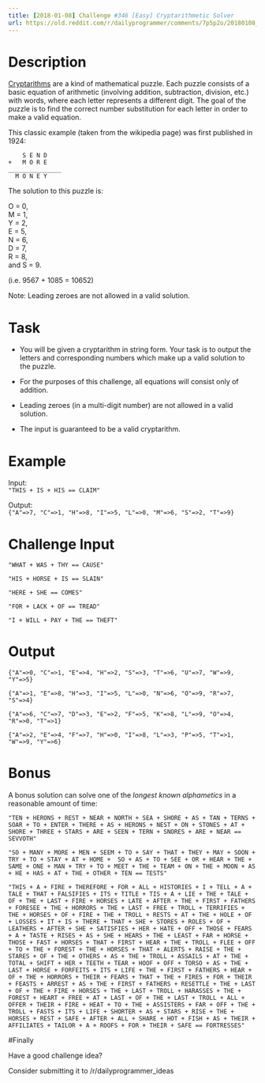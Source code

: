 ```yaml
---
title: [2018-01-08] Challenge #346 [Easy] Cryptarithmetic Solver
url: https://old.reddit.com/r/dailyprogrammer/comments/7p5p2o/20180108_challenge_346_easy_cryptarithmetic_solver/
---
```


# Description

[Cryptarithms](https://en.wikipedia.org/wiki/Verbal_arithmetic) are a kind of mathematical puzzle. Each puzzle consists of a basic equation of arithmetic (involving addition, subtraction, division, etc.) with words, where each letter represents a different digit. The goal of the puzzle is to find the correct number substitution for each letter in order to make a valid equation.

This classic example (taken from the wikipedia page) was first published in 1924:


        S E N D
    +   M O R E
    _______________
      M O N E Y

The solution to this puzzle is:  

O = 0,   
M = 1,  
Y = 2,   
E = 5,  
N = 6,  
D = 7,  
R = 8,  
and S = 9.

(i.e. 9567 + 1085 = 10652)

Note: Leading zeroes are not allowed in a valid solution.

# Task

* You will be given a cryptarithm in string form. Your task is to output the letters and corresponding numbers which make up a valid solution to the puzzle.

* For the purposes of this challenge, all equations will consist only of addition.

* Leading zeroes (in a multi-digit number) are not allowed in a valid solution.
 
* The input is guaranteed to be a valid cryptarithm.


# Example

Input:    
`"THIS + IS + HIS == CLAIM"`

Output:  
`{"A"=>7, "C"=>1, "H"=>8, "I"=>5, "L"=>0, "M"=>6, "S"=>2, "T"=>9}`

# Challenge Input

    "WHAT + WAS + THY == CAUSE"

    "HIS + HORSE + IS == SLAIN"

    "HERE + SHE == COMES"

    "FOR + LACK + OF == TREAD"

    "I + WILL + PAY + THE == THEFT"

# Output

    {"A"=>0, "C"=>1, "E"=>4, "H"=>2, "S"=>3, "T"=>6, "U"=>7, "W"=>9, "Y"=>5}

    {"A"=>1, "E"=>8, "H"=>3, "I"=>5, "L"=>0, "N"=>6, "O"=>9, "R"=>7, "S"=>4}

    {"A"=>6, "C"=>7, "D"=>3, "E"=>2, "F"=>5, "K"=>8, "L"=>9, "O"=>4, "R"=>0, "T"=>1}

    {"A"=>2, "E"=>4, "F"=>7, "H"=>0, "I"=>8, "L"=>3, "P"=>5, "T"=>1, "W"=>9, "Y"=>6}

# Bonus

A bonus solution can solve one of the *longest known alphametics* in a reasonable amount of time:

    "TEN + HERONS + REST + NEAR + NORTH + SEA + SHORE + AS + TAN + TERNS + SOAR + TO + ENTER + THERE + AS + HERONS + NEST + ON + STONES + AT + SHORE + THREE + STARS + ARE + SEEN + TERN + SNORES + ARE + NEAR == SEVVOTH"

    "SO + MANY + MORE + MEN + SEEM + TO + SAY + THAT + THEY + MAY + SOON + TRY + TO + STAY + AT + HOME +  SO + AS + TO + SEE + OR + HEAR + THE + SAME + ONE + MAN + TRY + TO + MEET + THE + TEAM + ON + THE + MOON + AS + HE + HAS + AT + THE + OTHER + TEN == TESTS"

    "THIS + A + FIRE + THEREFORE + FOR + ALL + HISTORIES + I + TELL + A + TALE + THAT + FALSIFIES + ITS + TITLE + TIS + A + LIE + THE + TALE + OF + THE + LAST + FIRE + HORSES + LATE + AFTER + THE + FIRST + FATHERS + FORESEE + THE + HORRORS + THE + LAST + FREE + TROLL + TERRIFIES + THE + HORSES + OF + FIRE + THE + TROLL + RESTS + AT + THE + HOLE + OF + LOSSES + IT + IS + THERE + THAT + SHE + STORES + ROLES + OF + LEATHERS + AFTER + SHE + SATISFIES + HER + HATE + OFF + THOSE + FEARS + A + TASTE + RISES + AS + SHE + HEARS + THE + LEAST + FAR + HORSE + THOSE + FAST + HORSES + THAT + FIRST + HEAR + THE + TROLL + FLEE + OFF + TO + THE + FOREST + THE + HORSES + THAT + ALERTS + RAISE + THE + STARES + OF + THE + OTHERS + AS + THE + TROLL + ASSAILS + AT + THE + TOTAL + SHIFT + HER + TEETH + TEAR + HOOF + OFF + TORSO + AS + THE + LAST + HORSE + FORFEITS + ITS + LIFE + THE + FIRST + FATHERS + HEAR + OF + THE + HORRORS + THEIR + FEARS + THAT + THE + FIRES + FOR + THEIR + FEASTS + ARREST + AS + THE + FIRST + FATHERS + RESETTLE + THE + LAST + OF + THE + FIRE + HORSES + THE + LAST + TROLL + HARASSES + THE + FOREST + HEART + FREE + AT + LAST + OF + THE + LAST + TROLL + ALL + OFFER + THEIR + FIRE + HEAT + TO + THE + ASSISTERS + FAR + OFF + THE + TROLL + FASTS + ITS + LIFE + SHORTER + AS + STARS + RISE + THE + HORSES + REST + SAFE + AFTER + ALL + SHARE + HOT + FISH + AS + THEIR + AFFILIATES + TAILOR + A + ROOFS + FOR + THEIR + SAFE == FORTRESSES"

#Finally

Have a good challenge idea?

Consider submitting it to /r/dailyprogrammer_ideas
    
